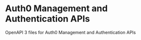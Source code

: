 # Auth0 Management and Authentication APIs

OpenAPI 3 files for Auth0 Management and Authentication APIs
